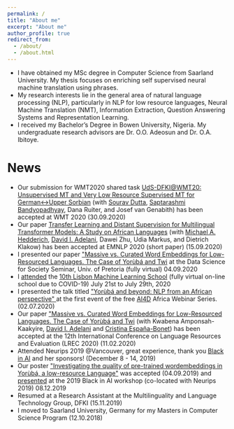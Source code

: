 ```yaml
---
permalink: /
title: "About me"
excerpt: "About me"
author_profile: true
redirect_from: 
  - /about/
  - /about.html
---
```

* I have obtained my MSc degree in Computer Science from Saarland University. My thesis focuses on enriching self supervised neural machine translation using phrases.
* My research interests lie in the general area of natural language processing (NLP), particularly in NLP for low resource languages, Neural Machine Translation (NMT), Information Extraction, Question Answering Systems and Representation Learning.
* I received my Bachelor’s Degree in Bowen University, Nigeria. My undergraduate research advisors are Dr. O.O. Adeosun and Dr. O.A. Ibitoye.

News
======
* Our submission for WMT2020 shared task <a href="">UdS-DFKI@WMT20: Unsupervised MT and Very Low Resource Supervised MT for
German↔Upper Sorbian</a> (with <a href="">Sourav Dutta</a>, <a href="">Saptarashmi Bandyopadhyay</a>, Dana
Ruiter, and Josef van Genabith) has been accepted at WMT 2020 (30.09.2020) 
* Our paper <a href="">Transfer Learning and Distant Supervision for Multilingual Transformer Models: A Study on African Languages</a> (with <a href="https://michael-hedderich.de/">Michael A. Hedderich</a>, <a href="https://dadelani.github.io/">David I. Adelani</a>, Dawei Zhu, Udia Markus, and Dietrich Klakow) has been accepted at EMNLP 2020 (short paper) (15.09.2020) 
* I presented our paper <a href = "https://arxiv.org/abs/1912.02481">"Massive vs. Curated Word Embeddings for Low-Resourced Languages. The Case of Yorùbá and Twi</a> at the Data Science for Society Seminar, Univ. of Pretoria (fully virtual) 04.09.2020
* I <a href=" ajesujoba.github.io/files/Certificate LxMLS2020.pdf">attended</a> the <a href="http://lxmls.it.pt/2020">10th Lisbon Machine Learning School</a> (fully virtual on-line school due to COVID-19) July 21st to July 29th, 2020
* I presented the talk titled <a href=" ajesujoba.github.io/files/ai4d_webinar_NLP.pdf">"Yorùbá and beyond: NLP from an African perspective" </a> at the first event of the free <a href="https://ai4d.ai/">AI4D</a> Africa Webinar Series. (02.07.2020)
* Our paper <a href = "https://arxiv.org/abs/1912.02481">"Massive vs. Curated Word Embeddings for Low-Resourced Languages. The Case of Yorùbá and Twi</a> (with Kwabena Amponsah-Kaakyire, <a href="https://dadelani.github.io/">David I. Adelani</a> and <a href="https://www.cs.upc.edu/~cristinae">Cristina España-Bonet</a>) has been accepted at the 12th International Conference on Language Resources and Evaluation (LREC 2020) (11.02.2020) 
* Attended Neurips 2019 @Vancouver, great experience, thank you <a href="https://blackinai.github.io/">Black in AI</a> and her sponsors! (December 8 - 14, 2019) 
* Our poster <a href=" ajesujoba.github.io/files/Black_in_AI.pdf">"Investigating the quality of pre-trained wordembeddings in Yorùbá, a low-resource Language"</a> was accepted (04.09.2019) and <a href=" ajesujoba.github.io/images/IMG_2203.JPG">presented</a> at the 2019 Black in AI workshop (co-located with Neurips 2019) 08.12.2019
* Resumed at a Research Assistant at the Multilinguality and Language Technology Group, DFKI (15.11.2019)
* I moved to Saarland University, Germany for my Masters in Computer Science Program (12.10.2018)
